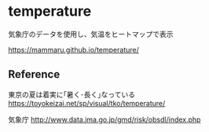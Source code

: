 # temperature

気象庁のデータを使用し、気温をヒートマップで表示

https://mammaru.github.io/temperature/

## Reference
東京の夏は着実に｢暑く･長く｣なっている
https://toyokeizai.net/sp/visual/tko/temperature/

気象庁
http://www.data.jma.go.jp/gmd/risk/obsdl/index.php
